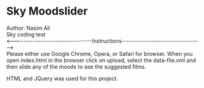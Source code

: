 # Sky Moodslider
Author: Nasim Ali
<br />
Sky coding test
<br />
<--------------------------------Instructions--------------------------------->
<br />
Please either use Google Chrome, Opera, or Safari for browser.
When you open index.html in the browser click on upload, select the data-file.xml
and then slide any of the moods to see the suggested films.

HTML and JQuery was used for this project.
